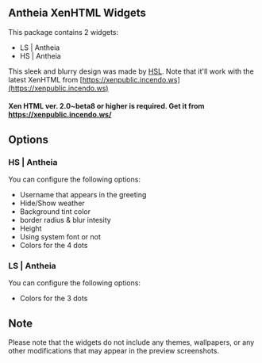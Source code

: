 Antheia XenHTML Widgets
-----------------------------------

This package contains 2 widgets:

* LS | Antheia
* HS | Antheia

This sleek and blurry design was made by [HSL](https://twitter.com/happysolucki). Note that it'll work with the latest XenHTML from [https://xenpublic.incendo.ws](https://xenpublic.incendo.ws)

#### Xen HTML ver. 2.0~beta8 or higher is required. Get it from https://xenpublic.incendo.ws/

## Options
### HS | Antheia

You can configure the following options:
* Username that appears in the greeting
* Hide/Show weather
* Background tint color
* border radius & blur intesity
* Height
* Using system font or not
* Colors for the 4 dots

### LS | Antheia

You can configure the following options:
* Colors for the 3 dots


Note
----

Please note that the widgets do not include any themes, wallpapers, or any other modifications that may appear in the preview screenshots.
